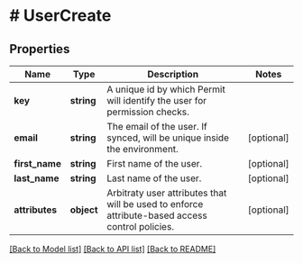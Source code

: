 # # UserCreate

## Properties

Name | Type | Description | Notes
------------ | ------------- | ------------- | -------------
**key** | **string** | A unique id by which Permit will identify the user for permission checks. |
**email** | **string** | The email of the user. If synced, will be unique inside the environment. | [optional]
**first_name** | **string** | First name of the user. | [optional]
**last_name** | **string** | Last name of the user. | [optional]
**attributes** | **object** | Arbitraty user attributes that will be used to enforce attribute-based access control policies. | [optional]

[[Back to Model list]](../../README.md#models) [[Back to API list]](../../README.md#endpoints) [[Back to README]](../../README.md)
